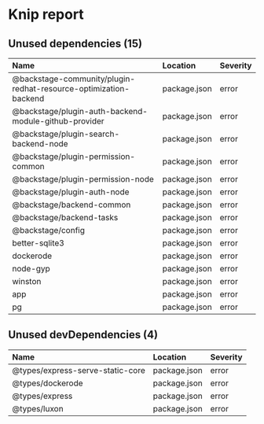 # Knip report

## Unused dependencies (15)

| Name                                                             | Location     | Severity |
| :--------------------------------------------------------------- | :----------- | :------- |
| @backstage-community/plugin-redhat-resource-optimization-backend | package.json | error    |
| @backstage/plugin-auth-backend-module-github-provider            | package.json | error    |
| @backstage/plugin-search-backend-node                            | package.json | error    |
| @backstage/plugin-permission-common                              | package.json | error    |
| @backstage/plugin-permission-node                                | package.json | error    |
| @backstage/plugin-auth-node                                      | package.json | error    |
| @backstage/backend-common                                        | package.json | error    |
| @backstage/backend-tasks                                         | package.json | error    |
| @backstage/config                                                | package.json | error    |
| better-sqlite3                                                   | package.json | error    |
| dockerode                                                        | package.json | error    |
| node-gyp                                                         | package.json | error    |
| winston                                                          | package.json | error    |
| app                                                              | package.json | error    |
| pg                                                               | package.json | error    |

## Unused devDependencies (4)

| Name                             | Location     | Severity |
| :------------------------------- | :----------- | :------- |
| @types/express-serve-static-core | package.json | error    |
| @types/dockerode                 | package.json | error    |
| @types/express                   | package.json | error    |
| @types/luxon                     | package.json | error    |

